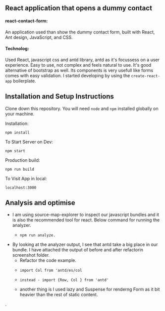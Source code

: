 ## React application that opens a dummy contact

#### react-contact-form:

An application used than show the dummy contact form, built with React, Ant design, JavaScript, and CSS.

#### Technolog:

Used React, javascript css and antd library, antd as it's focussess on a user experience. Easy to use, not complex and feels natural to use. It's good alternative of bootstrap as well. Its components is very usefull like forms comes with easy validation. I started developing by using the `create-react-app` boilerplate.


## Installation and Setup Instructions

Clone down this repository. You will need `node` and `npm` installed globally on your machine.  

Installation:

`npm install`  

To Start Server on Dev:

`npm start`

Production build:

`npm run build`

To Visit App in local:

`localhost:3000`  

## Analysis and optimise

  - I am using source-map-explorer to inspect our javascript bundles and it is also the recommended tool for react. Below command for running the analyzer.
      -     npm run analyze.
  - By looking at the analyzer output, I see that antd take a big place in our bundle. I have attached the output of before and after refactorin screenshot folder.
      - Refactor the code example.
      -     import Col from 'antd/es/col
      -     instead - import {Row, Col } from 'antd'
      - another thing is I used lazy and Suspense for renderng Form as it bit heavier than the rest of static content.  

.
